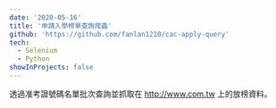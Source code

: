 ```yaml
---
date: '2020-05-16'
title: '申請入學榜單查詢爬蟲'
github: 'https://github.com/fanlan1210/cac-apply-query'
tech:
  - Selenium
  - Python
showInProjects: false
---
```


透過准考證號碼名單批次查詢並抓取在 http://www.com.tw 上的放榜資料。
